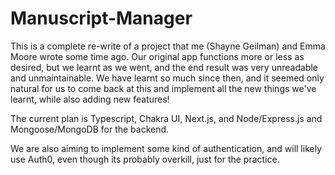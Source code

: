 # Manuscript-Manager

This is a complete re-write of a project that me (Shayne Geilman) and Emma Moore wrote some time ago. Our original app functions more or less as desired, but we learnt as we went, and the end result was very unreadable and unmaintainable. We have learnt so much since then, and it seemed only natural for us to come back at this and implement all the new things we've learnt, while also adding new features!

The current plan is Typescript, Chakra UI, Next.js, and Node/Express.js and Mongoose/MongoDB for the backend.

We are also aiming to implement some kind of authentication, and will likely use Auth0, even though its probably overkill, just for the practice.
